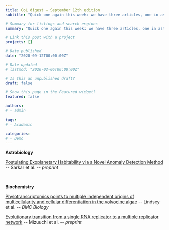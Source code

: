 ```yaml
---
title: OoL digest — September 12th edition
subtitle: "Quick one again this week: we have three articles, one in astrobiology and two in biology. The first one by Sarkar proposes a classification algorithm for planetary habitability from the point of view that Earth could be an anomaly. The second one, from Lindsey, is a phylotranscriptomics assessment of the volvocine algae suggesting multiple origins to cellular differenciation. Finally, we also have a preprint by Mizuuchi that examines the complexification of a RNA lineage into developing regulatory networks. Happy reading!"

# Summary for listings and search engines
summary: "Quick one again this week: we have three articles, one in astrobiology and two in biology. The first one by Sarkar proposes a classification algorithm for planetary habitability from the point of view that Earth could be an anomaly. The second one, from Lindsey, is a phylotranscriptomics assessment of the volvocine algae suggesting multiple origins to cellular differenciation. Finally, we also have a preprint by Mizuuchi that examines the complexification of a RNA lineage into developing regulatory networks. Happy reading!"

# Link this post with a project
projects: []

# Date published
date: "2020-09-12T00:00:00Z"

# Date updated
# lastmod: "2020-02-06T00:00:00Z"

# Is this an unpublished draft?
draft: false

# Show this page in the Featured widget?
featured: false

authors:
# - admin

tags:
# - Academic

categories:
# - Demo
---
```


**Astrobiology**

[Postulating Exoplanetary Habitability via a Novel Anomaly Detection Method](http://arxiv.org/abs/2109.02273) -- Sarkar et al. -- *preprint*

<br>

**Biochemistry**

[Phylotranscriptomics points to multiple independent origins of multicellularity and cellular differentiation in the volvocine algae](https://doi.org/10.1186/s12915-021-01087-0) -- Lindsey et al. -- *BMC Biology*

[Evolutionary transition from a single RNA replicator to a multiple replicator network](https://www.biorxiv.org/content/10.1101/2021.09.09.459571v1) -- Mizuuchi et al. -- *preprint*
